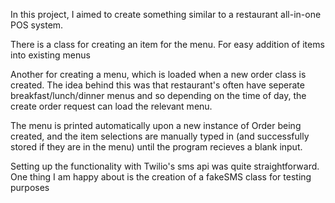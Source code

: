 In this project, I aimed to create something similar to a restaurant all-in-one POS system. 

  There is a class for creating an item for the menu.
    For easy addition of items into existing menus

  Another for creating a menu, which is loaded when a new order class is created. 
    The idea behind this was that restaurant's often have seperate breakfast/lunch/dinner menus and so depending on the time of day, the create order request can load the relevant menu. 

The menu is printed automatically upon a new instance of Order being created, and the item selections are manually typed in (and successfully stored if they are in the menu) until the program recieves a blank input. 

Setting up the functionality with Twilio's sms api was quite straightforward. One thing I am happy about is the creation of a fakeSMS class for testing purposes